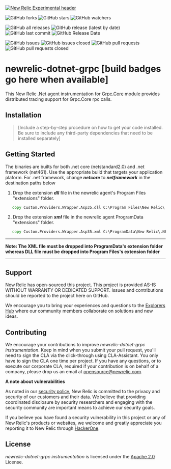 [![New Relic Experimental header](https://github.com/newrelic/opensource-website/raw/master/src/images/categories/Experimental.png)](https://opensource.newrelic.com/oss-category/#new-relic-experimental)

![GitHub forks](https://img.shields.io/github/forks/newrelic-experimental/newrelic-dotnet-grpc?style=social)
![GitHub stars](https://img.shields.io/github/stars/newrelic-experimental/newrelic-dotnet-grpc?style=social)
![GitHub watchers](https://img.shields.io/github/watchers/newrelic-experimental/newrelic-dotnet-grpc?style=social)

![GitHub all releases](https://img.shields.io/github/downloads/newrelic-experimental/newrelic-dotnet-grpc/total)
![GitHub release (latest by date)](https://img.shields.io/github/v/release/newrelic-experimental/newrelic-dotnet-grpc)
![GitHub last commit](https://img.shields.io/github/last-commit/newrelic-experimental/newrelic-dotnet-grpc)
![GitHub Release Date](https://img.shields.io/github/release-date/newrelic-experimental/newrelic-dotnet-grpc)

 
![GitHub issues](https://img.shields.io/github/issues/newrelic-experimental/newrelic-dotnet-grpc)
![GitHub issues closed](https://img.shields.io/github/issues-closed/newrelic-experimental/newrelic-dotnet-grpc)
![GitHub pull requests](https://img.shields.io/github/issues-pr/newrelic-experimental/newrelic-dotnet-grpc)
![GitHub pull requests closed](https://img.shields.io/github/issues-pr-closed/newrelic-experimental/newrelic-dotnet-grpc)

# newrelic-dotnet-grpc [build badges go here when available]

This New Relic .Net agent instrumentation for [Grpc.Core](https://www.nuget.org/packages/Grpc.Core) module provides distributed tracing support for Grpc.Core rpc calls. 

## Installation

> [Include a step-by-step procedure on how to get your code installed. Be sure to include any third-party dependencies that need to be installed separately]

## Getting Started

The binaries are builts for both .net core (netstandard2.0) and .net framework (net461). Use the appropriate build that targets your application plaform. For .net framework, change ***netcore*** to ***netframework*** in the destination paths below

1. Drop the extension ***dll*** file in the newrelic agent's Program Files "extensions" folder. 

```cmd
   copy Custom.Providers.Wrapper.Asp35.dll C:\Program Files\New Relic\.NET Agent\netcore\Extensions
```

2. Drop the extension ***xml*** file in the newrelic agent ProgramData "extensions" folder.

```cmd
   copy Custom.Providers.Wrapper.Asp35.xml C:\ProgramData\New Relic\.NET Agent\netcore\Extensions
```

***
**Note: The XML file must be dropped into ProgramData's extension folder whereas DLL file must be dropped into Program Files's extension folder**
***


## Support

New Relic has open-sourced this project. This project is provided AS-IS WITHOUT WARRANTY OR DEDICATED SUPPORT. Issues and contributions should be reported to the project here on GitHub.

We encourage you to bring your experiences and questions to the [Explorers Hub](https://discuss.newrelic.com) where our community members collaborate on solutions and new ideas.


## Contributing

We encourage your contributions to improve *newrelic-dotnet-grpc instrumentation*. Keep in mind when you submit your pull request, you'll need to sign the CLA via the click-through using CLA-Assistant. You only have to sign the CLA one time per project. If you have any questions, or to execute our corporate CLA, required if your contribution is on behalf of a company, please drop us an email at opensource@newrelic.com.

**A note about vulnerabilities**

As noted in our [security policy](../../security/policy), New Relic is committed to the privacy and security of our customers and their data. We believe that providing coordinated disclosure by security researchers and engaging with the security community are important means to achieve our security goals.

If you believe you have found a security vulnerability in this project or any of New Relic's products or websites, we welcome and greatly appreciate you reporting it to New Relic through [HackerOne](https://hackerone.com/newrelic).

## License

*newrelic-dotnet-grpc instrumentation* is licensed under the [Apache 2.0](http://apache.org/licenses/LICENSE-2.0.txt) License.
